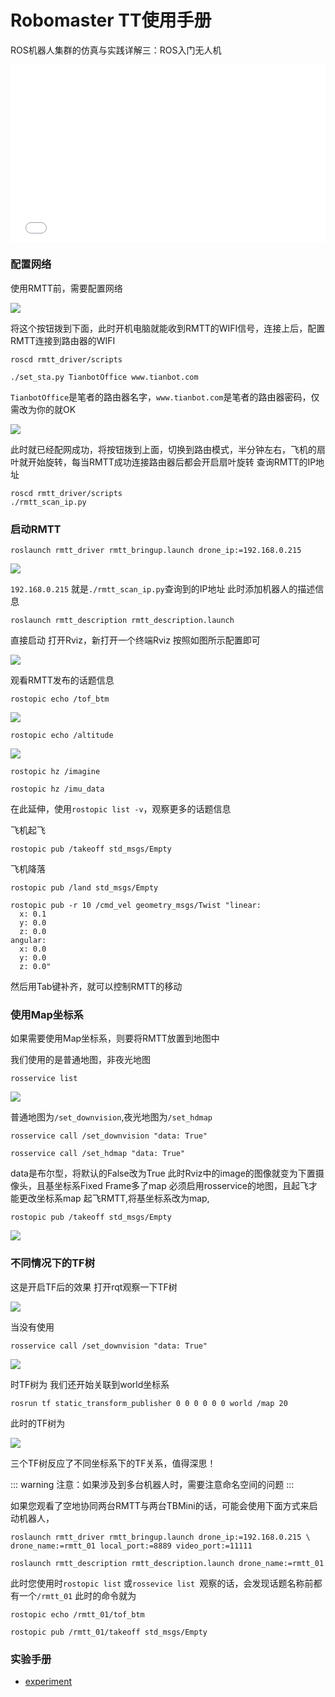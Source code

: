 #  Robomaster TT使用手册

ROS机器人集群的仿真与实践详解三：ROS入门无人机

<div style="position: relative; padding-bottom: 56.25%; height: 0;">
  <iframe src="//player.bilibili.com/player.html?aid=636973249&bvid=BV1zb4y1x7Cd&cid=541496541&p=1&autoplay=0" scrolling="no" border="0" frameborder="no" framespacing="0" allowfullscreen="true" style="position: absolute; top: 0; left: 0; width: 100%; height: 100%;"> </iframe>
</div>

### 配置网络

使用RMTT前，需要配置网络

![](https://img.kancloud.cn/2f/92/2f92373de6a36cb573887f8d0ee1463d_1920x1440.jpg)

将这个按钮拨到下面，此时开机电脑就能收到RMTT的WIFI信号，连接上后，配置RMTT连接到路由器的WIFI

```shell
roscd rmtt_driver/scripts
```

```shell
./set_sta.py TianbotOffice www.tianbot.com
```

`TianbotOffice`是笔者的路由器名字，`www.tianbot.com`是笔者的路由器密码，仅需改为你的就OK

![](https://img.kancloud.cn/b7/d7/b7d75d0c3cabade9a2394d435c69b3f3_958x96.png)

此时就已经配网成功，将按钮拨到上面，切换到路由模式，半分钟左右，飞机的扇叶就开始旋转，每当RMTT成功连接路由器后都会开启扇叶旋转
查询RMTT的IP地址

```shell
roscd rmtt_driver/scripts
./rmtt_scan_ip.py
```

### 启动RMTT

```shell
roslaunch rmtt_driver rmtt_bringup.launch drone_ip:=192.168.0.215
```
![](https://img.kancloud.cn/e0/fe/e0fe3bc44a3701711a3eff939ffba5bc_734x484.png)

`192.168.0.215` 就是`./rmtt_scan_ip.py`查询到的IP地址
此时添加机器人的描述信息


```shell
roslaunch rmtt_description rmtt_description.launch
```
直接启动
打开Rviz，新打开一个终端Rviz
按照如图所示配置即可

![](https://img.kancloud.cn/4f/a9/4fa98547e4280aeef98c4bb79ef4dd79_1920x1080.png)

观看RMTT发布的话题信息
```shell
rostopic echo /tof_btm
```

![](https://img.kancloud.cn/75/5a/755a67d632631bc73ae3ca2f8da7935f_740x477.png)

```shell
rostopic echo /altitude
```

![](https://img.kancloud.cn/93/70/9370d7be90402fa5738c13c5ca578dcd_594x395.png)

```shell
rostopic hz /imagine
```

```shell
rostopic hz /imu_data
```

在此延伸，使用`rostopic list -v`，观察更多的话题信息


飞机起飞
```shell
rostopic pub /takeoff std_msgs/Empty
```
飞机降落

```shell
rostopic pub /land std_msgs/Empty
```

```shell
rostopic pub -r 10 /cmd_vel geometry_msgs/Twist "linear:
  x: 0.1
  y: 0.0
  z: 0.0
angular:
  x: 0.0
  y: 0.0
  z: 0.0"
```
然后用Tab键补齐，就可以控制RMTT的移动


### 使用Map坐标系

如果需要使用Map坐标系，则要将RMTT放置到地图中

我们使用的是普通地图，非夜光地图
```shell
rosservice list
```

![](https://img.kancloud.cn/f9/dd/f9dd8bdc5a1dbe415904bf88a3d6512a_501x130.png)

普通地图为`/set_downvision`,夜光地图为`/set_hdmap`

```shell
rosservice call /set_downvision "data: True"
```

```shell
rosservice call /set_hdmap "data: True"
```

data是布尔型，将默认的False改为True
此时Rviz中的image的图像就变为下置摄像头，且基坐标系Fixed Frame多了map
必须启用rosservice的地图，且起飞才能更改坐标系map
起飞RMTT,将基坐标系改为map,

```shell
rostopic pub /takeoff std_msgs/Empty
```

![](https://img.kancloud.cn/3e/10/3e10ba76cbdbb6d3da9d204336bc4353_1920x1080.png)

### 不同情况下的TF树

这是开启TF后的效果
打开rqt观察一下TF树

![](https://img.kancloud.cn/71/40/714045c94c298ed7c9bc9281f570a127_1920x1080.png)

当没有使用
```shell
rosservice call /set_downvision "data: True"
```

![](https://img.kancloud.cn/f7/70/f7706ae7f5754e00c9295fe29117a76d_1920x1080.png)

时TF树为
我们还开始关联到world坐标系

```shell
rosrun tf static_transform_publisher 0 0 0 0 0 0 world /map 20
```

此时的TF树为

![](https://img.kancloud.cn/13/dd/13ddaafed06eb26ae8973a44b581c70c_1920x1080.png)

三个TF树反应了不同坐标系下的TF关系，值得深思！

::: warning
注意：如果涉及到多台机器人时，需要注意命名空间的问题
:::

如果您观看了空地协同两台RMTT与两台TBMini的话，可能会使用下面方式来启动机器人，
```shell
roslaunch rmtt_driver rmtt_bringup.launch drone_ip:=192.168.0.215 \
drone_name:=rmtt_01 local_port:=8889 video_port:=11111
```

```shell
roslaunch rmtt_description rmtt_description.launch drone_name:=rmtt_01
```

此时您使用时`rostopic list` 或`rossevice list `观察的话，会发现话题名称前都有一个`/rmtt_01`
此时的命令就为
```shell
rostopic echo /rmtt_01/tof_btm
```

```shell
rostopic pub /rmtt_01/takeoff std_msgs/Empty
```

### 实验手册

* [experiment](/manual/rmtt/experiment/)
